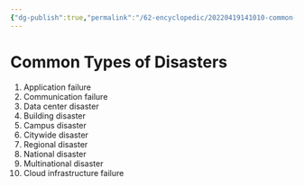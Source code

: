 ```yaml
---
{"dg-publish":true,"permalink":"/62-encyclopedic/20220419141010-common-types-of-disasters/","dgHomeLink":true,"dgPassFrontmatter":false}
---
```



# Common Types of Disasters

1. Application failure
2. Communication failure
3. Data center disaster
4. Building disaster
5. Campus disaster
6. Citywide disaster
7. Regional disaster
8. National disaster
9. Multinational disaster
10. Cloud infrastructure failure

